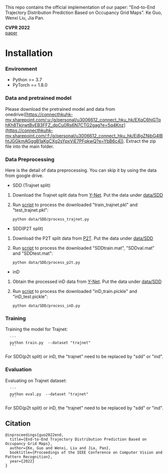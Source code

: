 This repo contains the official implementation of our paper: "End-to-End Trajectory Distribution Prediction Based on Occupancy Grid Maps". 
  Ke Guo, Wenxi Liu, Jia Pan.
  
**CVPR 2022**  
[paper](http://arxiv.org/abs/2203.16910)

# Installation 

### Environment
* Python >= 3.7
* PyTorch == 1.8.0


### Data and pretrained model
Please download the pretrained model and data from onedrive([https://connecthkuhk-my.sharepoint.com/:u:/g/personal/u3006612_connect_hku_hk/EXqC6hjGTphKh8TkjrwtByEB3FFZ_dpCu0Rs6N7CTG2gag?e=5q4Knz](https://connecthkuhk-my.sharepoint.com/:f:/g/personal/u3006612_connect_hku_hk/Ei8gZNibG4lBhtJGGkmAGggB1aKgCXg2sYpxViE7PFqkwQ?e=YbB6c4)). Extract the zip file into the main folder.

### Data Preprocessing

Here is the detail of data preprocessing. You can skip it by using the data from google drive. 

* SDD (Trajnet split)

1. Download the Trajnet split data from [Y-Net](https://github.com/HarshayuGirase/Human-Path-Prediction/tree/master/ynet). Put the data under [data/SDD](data/SDD)

2. Run [script](process_trajnet.py) to process the downloaded "train_trajnet.pkl" and "test_trajnet.pkl":
      ```
      python data/SDD/process_trajnet.py
      ``` 


* SDD(P2T split)
1. Download the P2T split data from [P2T](https://github.com/nachiket92/P2T/tree/main/data/sdd). Put the data under [data/SDD](data/SDD)

2. Run [script](process_p2t.py) to process the downloaded "SDDtrain.mat", "SDDval.mat" and "SDDtest.mat":
      ```
      python data/SDD/process_p2t.py
      ``` 
   

* inD 

1. Obtain the processed inD data from [Y-Net](https://github.com/HarshayuGirase/Human-Path-Prediction/tree/master/ynet). Put the data under [data/SDD](data/IND)

2. Run [script](process_trajnet.py) to process the downloaded "inD_train.pickle" and "inD_test.pickle":
      ```
      python data/SDD/process_inD.py
      ``` 
      
### Training 


Training the model for Trajnet:

      ```
      python train.py  --dataset "trajnet"
      ``` 
For SDD(p2t split) or inD, the "trajnet" need to be replaced by "sdd" or "ind".   

### Evaluation   

Evaluating on Trajnet dataset:

      ```
      python eval.py  --dataset "trajnet"
      ``` 
For SDD(p2t split) or inD, the "trajnet" need to be replaced by "sdd" or "ind".   

## Citation

```
@inproceedings{guo2022end,
  title={End-to-End Trajectory Distribution Prediction Based on Occupancy Grid Maps},
  author={Ke, Guo and Wenxi, Liu and Jia, Pan},
  booktitle={Proceedings of the IEEE Conference on Computer Vision and Pattern Recognition},
  year={2022}
}
```


